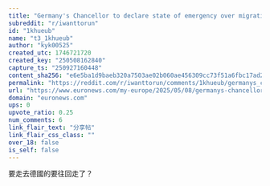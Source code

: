 ```yaml
---
title: "Germany's Chancellor to declare state of emergency over migration"
subreddit: "r/iwanttorun"
id: "1khueub"
name: "t3_1khueub"
author: "kyk00525"
created_utc: 1746721720
created_key: "250508162840"
capture_ts: "250927160448"
content_sha256: "e6e5ba1d9baeb320a7503ae02b060ae456309cc73f51a6fbc17ad2f18f2e2096"
permalink: "https://reddit.com/r/iwanttorun/comments/1khueub/germanys_chancellor_to_declare_state_of_emergency/"
url: "https://www.euronews.com/my-europe/2025/05/08/germanys-chancellor-friedrich-merz-to-declare-state-of-emergency-over-migration"
domain: "euronews.com"
ups: 0
upvote_ratio: 0.25
num_comments: 6
link_flair_text: "分享帖"
link_flair_css_class: ""
over_18: false
is_self: false
---
```


要走去德國的要往回走了？
